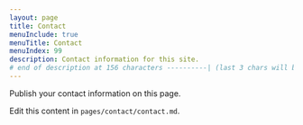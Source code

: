 ```yaml
---
layout: page
title: Contact
menuInclude: true
menuTitle: Contact
menuIndex: 99
description: Contact information for this site.
# end of description at 156 characters ----------| (last 3 chars will be replaced by '...' on overflow)
---
```


Publish your contact information on this page.

Edit this content in `pages/contact/contact.md`.